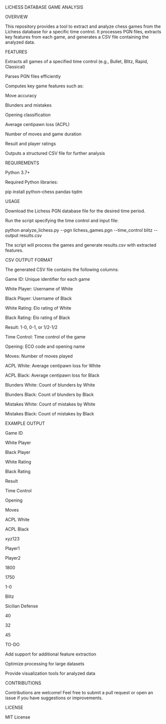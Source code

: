 LICHESS DATABASE GAME ANALYSIS

OVERVIEW

This repository provides a tool to extract and analyze chess games from the Lichess database for a specific time control. It processes PGN files, extracts key features from each game, and generates a CSV file containing the analyzed data.

FEATURES

Extracts all games of a specified time control (e.g., Bullet, Blitz, Rapid, Classical)

Parses PGN files efficiently

Computes key game features such as:

Move accuracy

Blunders and mistakes

Opening classification

Average centipawn loss (ACPL)

Number of moves and game duration

Result and player ratings

Outputs a structured CSV file for further analysis

REQUIREMENTS

Python 3.7+

Required Python libraries:

pip install python-chess pandas tqdm

USAGE

Download the Lichess PGN database file for the desired time period.

Run the script specifying the time control and input file:

python analyze_lichess.py --pgn lichess_games.pgn --time_control blitz --output results.csv

The script will process the games and generate results.csv with extracted features.

CSV OUTPUT FORMAT

The generated CSV file contains the following columns:

Game ID: Unique identifier for each game

White Player: Username of White

Black Player: Username of Black

White Rating: Elo rating of White

Black Rating: Elo rating of Black

Result: 1-0, 0-1, or 1/2-1/2

Time Control: Time control of the game

Opening: ECO code and opening name

Moves: Number of moves played

ACPL White: Average centipawn loss for White

ACPL Black: Average centipawn loss for Black

Blunders White: Count of blunders by White

Blunders Black: Count of blunders by Black

Mistakes White: Count of mistakes by White

Mistakes Black: Count of mistakes by Black

EXAMPLE OUTPUT

Game ID

White Player

Black Player

White Rating

Black Rating

Result

Time Control

Opening

Moves

ACPL White

ACPL Black

xyz123

Player1

Player2

1800

1750

1-0

Blitz

Sicilian Defense

40

32

45

TO-DO

Add support for additional feature extraction

Optimize processing for large datasets

Provide visualization tools for analyzed data

CONTRIBUTIONS

Contributions are welcome! Feel free to submit a pull request or open an issue if you have suggestions or improvements.

LICENSE

MIT License

